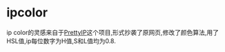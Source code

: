 ipcolor
=======
ip color的灵感来自于<a target="_blank" href="http://prettyip.meetstrange.com/">PrettyIP</a>这个项目,形式抄袭了原网页,修改了颜色算法,用了HSL值,ip每位数字为H值,S和L值均为0.8.
